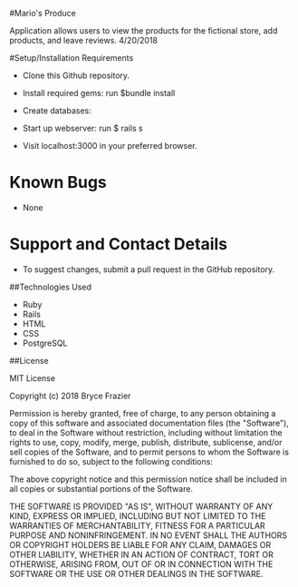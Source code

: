 #Mario's Produce

Application allows users to view the products for the fictional store, add products, and leave reviews. 4/20/2018

#Setup/Installation Requirements

* Clone this Github repository.

* Install required gems:
  run $bundle install

* Create databases:

* Start up webserver:
  run $ rails s

* Visit localhost:3000 in your preferred browser.

# Known Bugs

* None

# Support and Contact Details

* To suggest changes, submit a pull request in the GitHub repository.

##Technologies Used
  * Ruby
  * Rails
  * HTML
  * CSS
  * PostgreSQL

##License

MIT License

Copyright (c) 2018 Bryce Frazier

Permission is hereby granted, free of charge, to any person obtaining a copy of this software and associated documentation files (the "Software"), to deal in the Software without restriction, including without limitation the rights to use, copy, modify, merge, publish, distribute, sublicense, and/or sell copies of the Software, and to permit persons to whom the Software is furnished to do so, subject to the following conditions:

The above copyright notice and this permission notice shall be included in all copies or substantial portions of the Software.

THE SOFTWARE IS PROVIDED "AS IS", WITHOUT WARRANTY OF ANY KIND, EXPRESS OR IMPLIED, INCLUDING BUT NOT LIMITED TO THE WARRANTIES OF MERCHANTABILITY, FITNESS FOR A PARTICULAR PURPOSE AND NONINFRINGEMENT. IN NO EVENT SHALL THE AUTHORS OR COPYRIGHT HOLDERS BE LIABLE FOR ANY CLAIM, DAMAGES OR OTHER LIABILITY, WHETHER IN AN ACTION OF CONTRACT, TORT OR OTHERWISE, ARISING FROM, OUT OF OR IN CONNECTION WITH THE SOFTWARE OR THE USE OR OTHER DEALINGS IN THE SOFTWARE.
